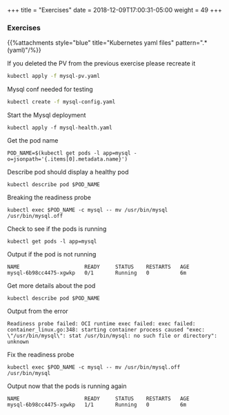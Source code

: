 +++
title = "Exercises"
date = 2018-12-09T17:00:31-05:00
weight = 49
+++

### Exercises

{{%attachments style="blue" title="Kubernetes yaml files" pattern=".*(yaml)"/%}}

If you deleted the PV from the previous exercise please recreate it
```bash
kubectl apply -f mysql-pv.yaml
```

Mysql conf needed for testing
```bash
kubectl create -f mysql-config.yaml
```

Start the Mysql deployment
```
kubectl apply -f mysql-health.yaml
```

Get the pod name
```
POD_NAME=$(kubectl get pods -l app=mysql -o=jsonpath='{.items[0].metadata.name}')
```

Describe pod should display a healthy pod
```
kubectl describe pod $POD_NAME

```

Breaking the readiness probe
```
kubectl exec $POD_NAME -c mysql -- mv /usr/bin/mysql /usr/bin/mysql.off
```

Check to see if the pods is running
```
kubectl get pods -l app=mysql
```

Output if the pod is not running
```
NAME                     READY     STATUS    RESTARTS   AGE
mysql-6b98cc4475-xgwkp   0/1       Running   0          6m
```

Get more details about the pod
```
kubectl describe pod $POD_NAME
```

Output from the error
```
Readiness probe failed: OCI runtime exec failed: exec failed: container_linux.go:348: starting container process caused "exec: \"/usr/bin/mysql\": stat /usr/bin/mysql: no such file or directory": unknown
```

Fix the readiness probe
```
kubectl exec $POD_NAME -c mysql -- mv /usr/bin/mysql.off /usr/bin/mysql
```

Output now that the pods is running again
```
NAME                     READY     STATUS    RESTARTS   AGE
mysql-6b98cc4475-xgwkp   1/1       Running   0          6m
```
